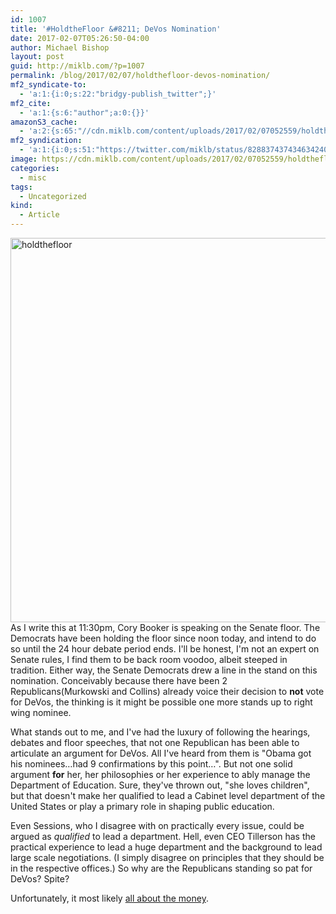 ```yaml
---
id: 1007
title: '#HoldtheFloor &#8211; DeVos Nomination'
date: 2017-02-07T05:26:50-04:00
author: Michael Bishop
layout: post
guid: http://miklb.com/?p=1007
permalink: /blog/2017/02/07/holdthefloor-devos-nomination/
mf2_syndicate-to:
  - 'a:1:{i:0;s:22:"bridgy-publish_twitter";}'
mf2_cite:
  - 'a:1:{s:6:"author";a:0:{}}'
amazonS3_cache:
  - 'a:2:{s:65:"//cdn.miklb.com/content/uploads/2017/02/07052559/holdthefloor.jpg";i:1010;s:52:"//miklb.com/content/uploads/2017/02/holdthefloor.jpg";i:1010;}'
mf2_syndication:
  - 'a:1:{i:0;s:51:"https://twitter.com/miklb/status/828837437434634240";}'
image: https://cdn.miklb.com/content/uploads/2017/02/07052559/holdthefloor.jpg
categories:
  - misc
tags:
  - Uncategorized
kind:
  - Article
---
```

<img src="http://miklb.com/content/uploads/2017/02/holdthefloor.jpg" alt="holdthefloor" width="1200" height="615" class="u-photo aligncenter size-full wp-image-1010" />As I write this at 11:30pm, Cory Booker is speaking on the Senate floor. The Democrats have been holding the floor since noon today, and intend to do so until the 24 hour debate period ends. I'll be honest, I'm not an expert on Senate rules, I find them to be back room voodoo, albeit steeped in tradition. Either way, the Senate Democrats drew a line in the stand on this nomination. Conceivably because there have been 2 Republicans(Murkowski and Collins) already voice their decision to **not** vote for DeVos, the thinking is it might be possible one more stands up to right wing nominee.

What stands out to me, and I've had the luxury of following the hearings, debates and floor speeches, that not one Republican has been able to articulate an argument for DeVos. All I've heard from them is "Obama got his nominees…had 9 confirmations by this point…". But not one solid argument **for** her, her philosophies or her experience to ably manage the Department of Education. Sure, they've thrown out, "she loves children", but that doesn't make her qualified to lead a Cabinet level department of the United States or play a primary role in shaping public education.

Even Sessions, who I disagree with on practically every issue, could be argued as *qualified* to lead a department. Hell, even CEO Tillerson has the practical experience to lead a huge department and the background to lead large scale negotiations. (I simply disagree on principles that they should be in the respective offices.) So why are the Republicans standing so pat for DeVos? Spite?

Unfortunately, it most likely [all about the money](http://www.huffingtonpost.com/entry/betsy-devos-donations_us_5893bd80e4b0c1284f251c5f).
